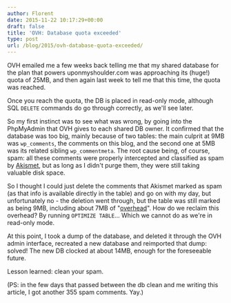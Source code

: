 ```yaml
---
author: Florent
date: 2015-11-22 10:17:29+00:00
draft: false
title: 'OVH: Database quota exceeded'
type: post
url: /blog/2015/ovh-database-quota-exceeded/
---
```


OVH emailed me a few weeks back telling me that my shared database for the plan that powers uponmyshoulder.com was approaching its (huge!) quota of 25MB, and then again last week to tell me that this time, the quota was reached.

Once you reach the quota, the DB is placed in read-only mode, although SQL ``DELETE`` commands do go through correctly, as we'll see later.

So my first instinct was to see what was wrong, by going into the PhpMyAdmin that OVH gives to each shared DB owner. It confirmed that the database was too big, mainly because of two tables: the main culprit at 9MB was `wp_comments`, the comments on this blog, and the second one at 5MB was its related sibling `wp_commentmeta`. The root cause being, of course, spam: all these comments were properly intercepted and classified as spam by [Akismet](https://akismet.com/), but as long as I didn't purge them, they were still taking valuable disk space.

So I thought I could just delete the comments that Akismet marked as spam (as that info is available directly in the table) and go on with my day, but unfortunately no - the deletion went through, but the table was still marked as being 9MB, including about 7MB of "[overhead](http://stackoverflow.com/questions/565997/in-mysql-what-does-overhead-mean-what-is-bad-about-it-and-how-to-fix-it)". How do we reclaim this overhead? By running `OPTIMIZE TABLE`... Which we cannot do as we're in read-only mode.

At this point, I took a dump of the database, and deleted it through the OVH admin interface, recreated a new database and reimported that dump: solved! The new DB clocked at about 14MB, enough for the foreseeable future.

Lesson learned: clean your spam.

(PS: in the few days that passed between the db clean and me writing this article, I got another 355 spam comments. Yay.)
